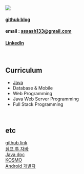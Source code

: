 <img src="https://user-images.githubusercontent.com/82145134/118646851-aeba3a00-b81b-11eb-8269-5e3a137bf236.png">


#### [github blog](https://shkim-123.github.io/)
#### email : asaash133@gmail.com
#### [LinkedIn](https://www.linkedin.com/in/sohee-kim-7674ab155/)

<br>

## Curriculum
- [Java](https://github.com/qkboo/lecture_fullstack2021/blob/master/01-Java/README.md)
- Database & Mobile
- Web Programming
- Java Web Server Programming 
- Full Stack Programming

<br>

## etc
[github link](https://github.com/qkboo/lecture_fullstack2021)  <br>
[점프 투 자바](https://wikidocs.net/book/31) <br>
[Java doc](https://docs.oracle.com/javase/10/docs/api/java/lang/Object.html) <br>
[KOSMO](http://kosmo.atosoft.org/) <br>
[Android 개발자](https://developer.android.com/?hl=ko)
